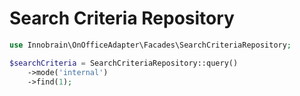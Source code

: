 # Search Criteria Repository

```php
use Innobrain\OnOfficeAdapter\Facades\SearchCriteriaRepository;

$searchCriteria = SearchCriteriaRepository::query()
    ->mode('internal')
    ->find(1);
```

